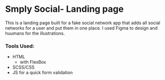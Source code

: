 # Smply Social- Landing page

This is a landing page built for a fake social network app that adds all social networks for a user and put them in one place. I used Figma to design and huumans for the illustrations. 

### Tools Used: 
- HTML
    - with FlexBox
- SCSS/CSS
- JS for a quick form validation
